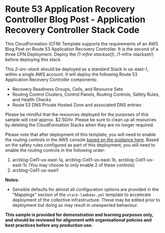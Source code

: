 # Route 53 Application Recovery Controller Blog Post - Application Recovery Controller Stack Code

This CloudFormation (CFN) Template supports the requirements of an AWS Blog Post on Route 53 Application Recovery Controller. It is the second of a three CFN Deployment. Deploy the *[1-infra-stackset]*(../1-infra-stackset/) before deploying this stack. 

This *2-arc-stack* should be deployed as a standard Stack in us-east-1, within a single AWS account. It will deploy the following Route 53 Application Recovery Controller components:  
* Recovery Readiness Groups, Cells, and Resource Sets  
* Routing Control Clusters, Control Panels, Routing Controls, Safety Rules, and Health Checks  
* Route 53 DNS Private Hosted Zone and associated DNS entries  

Please be mindful that the resources deployed for the purposes of this sample will cost approx. $2.50/hr. Please be sure to clean up all resources by deleting the CloudFormation Stacks when they are no longer required.

Please note that after deployment of this template, you will need to enable the routing controls in the AWS console [based on the guidance here](https://docs.aws.amazon.com/r53recovery/latest/dg/routing-control.update.html). Based on the safety rules configured as part of this deployment, you will need to enable the routing controls in the following order:
1. arcblog-Cell1-us-east-1a, arcblog-Cell1-us-east-1b, arcblog-Cell1-us-east-1c (You may choose to only enable 2 of these controls)
2. arcblog-Cell1-us-east1

**Notes:**

* Sensible defaults for almost all configuration options are provided in the "Mappings" section of the `stack-lambdas.yml` template to accelerate deployment of the collective infrastructure. These may be edited prior to deployment but doing so may result in unexpected behaviour. 

**This sample is provided for demonstration and learning purposes only, and should be reviewed for alignment with organisational policies and best practices before any production use.**